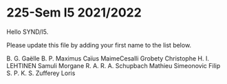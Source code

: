 # 225-Sem I5 2021/2022

Hello SYND/I5.

Please update this file by adding
your first name to the list below.

B. G. Gaëlle
B. P.
Maximus Caïus
MaimeCesalli
Grobety Christophe
H. I.
LEHTINEN Samuli
Morgane
R. A.
R. A.
Schupbach Mathieu
Simeonovic Filip
S. P.
K. S.
Zufferey Loris
